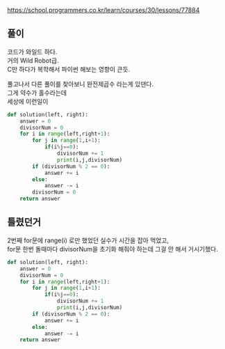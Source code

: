 https://school.programmers.co.kr/learn/courses/30/lessons/77884

풀이
-------------
코드가 와일드 하다.<br>
거의 Wild Robot급.<br>
C만 하다가 복학해서 파이썬 해보는 영향이 큰듯.<br>

풀고나서 다른 풀이를 찾아보니 완전제곱수 라는게 있댄다.<br>
그게 약수가 홀수라는데<br>
세상에 이런일이

```python
def solution(left, right):
    answer = 0
    divisorNum = 0
    for i in range(left,right+1):
        for j in range(1,i+1):
            if(i%j==0):
                divisorNum += 1
                print(i,j,divisorNum)
        if (divisorNum % 2 == 0):
            answer += i
        else:
            answer -= i
        divisorNum = 0
    return answer
```

틀렸던거
-------------
2번째 for문에 range(i) 로만 했었던 실수가 시간을 잡아 먹었고,<br>
for문 한번 돌때마다 divisorNum을 초기화 해줘야 하는데 그걸 안 해서 거시기했다.

```python
def solution(left, right):
    answer = 0
    divisorNum = 0
    for i in range(left,right+1):
        for j in range(1,i+1):
            if(i%j==0):
                divisorNum += 1
                print(i,j,divisorNum)
        if (divisorNum % 2 == 0):
            answer += i
        else:
            answer -= i
    return answer
```
